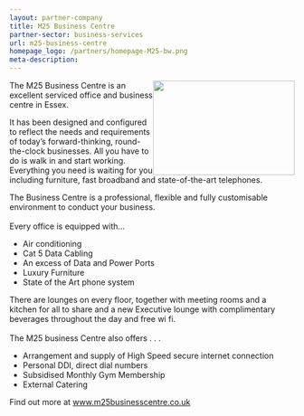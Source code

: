 ```yaml
---
layout: partner-company
title: M25 Business Centre
partner-sector: business-services
url: m25-business-centre
homepage_logo: /partners/homepage-M25-bw.png
meta-description:
---
```


<p><img alt="" src="//images-investessex.firebaseapp.com/uploads/about/M25_Logo_v1_-_RGB_Colour.jpg" style="float:right; height:167px; width:250px" />The M25 Business Centre is an excellent serviced office and business centre in Essex.</p><p>It has been designed and configured to reflect the needs and requirements of today&rsquo;s forward-thinking, round-the-clock businesses. All you have to do is walk in and start working. Everything you need is waiting for you including furniture, fast broadband and state-of-the-art telephones.</p><p>The Business Centre is a professional, flexible and fully customisable environment to conduct your business.<br />&nbsp;<br />Every office is equipped with&hellip;</p><ul><li>Air conditioning</li><li>Cat 5 Data Cabling</li><li>An excess of Data and Power Ports</li><li>Luxury Furniture</li><li>State of the Art phone system</li></ul><p>There are lounges on every floor, together with meeting rooms and a kitchen for all to share and a new Executive lounge with complimentary beverages throughout the day and free wi fi.<br />&nbsp;<br />The M25 business Centre also offers . . .&nbsp;</p><ul><li>Arrangement and supply of High Speed secure internet connection</li><li>Personal DDI, direct dial numbers</li><li>Subsidised Monthly Gym Membership</li><li>External Catering</li></ul><p>Find out more at&nbsp;<a href="http://www.m25businesscentre.co.uk" target="_blank">www.m25businesscentre.co.uk</a></p>